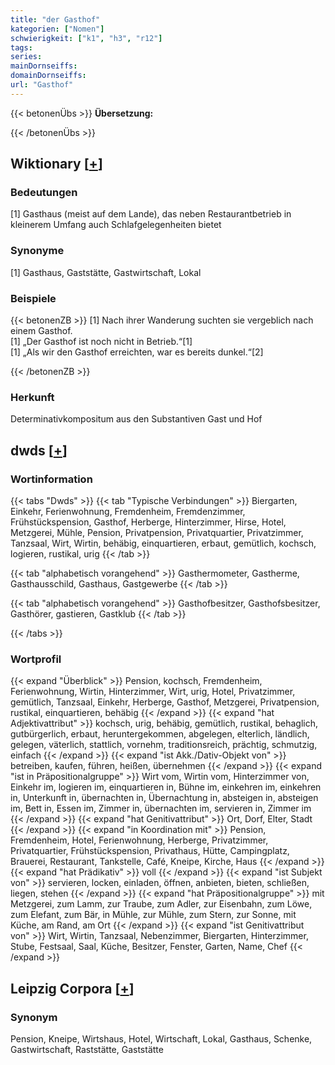 ```yaml
---
title: "der Gasthof"
kategorien: ["Nomen"]
schwierigkeit: ["k1", "h3", "r12"]
tags:
series:
mainDornseiffs:
domainDornseiffs:
url: "Gasthof"
---
```


{{< betonenÜbs >}}
**Übersetzung:**  
  
{{< /betonenÜbs >}}

## Wiktionary [[+](https://de.wiktionary.org/wiki/Gasthof)]

### Bedeutungen
[1] Gasthaus (meist auf dem Lande), das neben Restaurantbetrieb in kleinerem Umfang auch Schlafgelegenheiten bietet  

### Synonyme
[1] Gasthaus, Gaststätte, Gastwirtschaft, Lokal  

### Beispiele
{{< betonenZB >}}
[1] Nach ihrer Wanderung suchten sie vergeblich nach einem Gasthof.  
[1] „Der Gasthof ist noch nicht in Betrieb.“[1]  
[1] „Als wir den Gasthof erreichten, war es bereits dunkel.“[2]  

{{< /betonenZB >}}
### Herkunft
Determinativkompositum aus den Substantiven Gast und Hof  



## dwds [[+](https://www.dwds.de/wb/Gasthof)]

### Wortinformation
{{< tabs "Dwds" >}}
{{< tab "Typische Verbindungen" >}}
Biergarten, Einkehr, Ferienwohnung, Fremdenheim, Fremdenzimmer, Frühstückspension, Gasthof, Herberge, Hinterzimmer, Hirse, Hotel, Metzgerei, Mühle, Pension, Privatpension, Privatquartier, Privatzimmer, Tanzsaal, Wirt, Wirtin, behäbig, einquartieren, erbaut, gemütlich, kochsch, logieren, rustikal, urig
{{< /tab >}}

{{< tab "alphabetisch vorangehend" >}}
Gasthermometer, Gastherme, Gasthausschild, Gasthaus, Gastgewerbe
{{< /tab >}}

{{< tab "alphabetisch vorangehend" >}}
Gasthofbesitzer, Gasthofsbesitzer, Gasthörer, gastieren, Gastklub
{{< /tab >}}

{{< /tabs >}}

### Wortprofil
{{< expand "Überblick" >}} Pension, kochsch, Fremdenheim, Ferienwohnung, Wirtin, Hinterzimmer, Wirt, urig, Hotel, Privatzimmer, gemütlich, Tanzsaal, Einkehr, Herberge, Gasthof, Metzgerei, Privatpension, rustikal, einquartieren, behäbig {{< /expand >}}
{{< expand "hat Adjektivattribut" >}} kochsch, urig, behäbig, gemütlich, rustikal, behaglich, gutbürgerlich, erbaut, heruntergekommen, abgelegen, elterlich, ländlich, gelegen, väterlich, stattlich, vornehm, traditionsreich, prächtig, schmutzig, einfach {{< /expand >}}
{{< expand "ist Akk./Dativ-Objekt von" >}} betreiben, kaufen, führen, heißen, übernehmen {{< /expand >}}
{{< expand "ist in Präpositionalgruppe" >}} Wirt vom, Wirtin vom, Hinterzimmer von, Einkehr im, logieren im, einquartieren in, Bühne im, einkehren im, einkehren in, Unterkunft in, übernachten in, Übernachtung in, absteigen in, absteigen im, Bett in, Essen im, Zimmer in, übernachten im, servieren in, Zimmer im {{< /expand >}}
{{< expand "hat Genitivattribut" >}} Ort, Dorf, Elter, Stadt {{< /expand >}}
{{< expand "in Koordination mit" >}} Pension, Fremdenheim, Hotel, Ferienwohnung, Herberge, Privatzimmer, Privatquartier, Frühstückspension, Privathaus, Hütte, Campingplatz, Brauerei, Restaurant, Tankstelle, Café, Kneipe, Kirche, Haus {{< /expand >}}
{{< expand "hat Prädikativ" >}} voll {{< /expand >}}
{{< expand "ist Subjekt von" >}} servieren, locken, einladen, öffnen, anbieten, bieten, schließen, liegen, stehen {{< /expand >}}
{{< expand "hat Präpositionalgruppe" >}} mit Metzgerei, zum Lamm, zur Traube, zum Adler, zur Eisenbahn, zum Löwe, zum Elefant, zum Bär, in Mühle, zur Mühle, zum Stern, zur Sonne, mit Küche, am Rand, am Ort {{< /expand >}}
{{< expand "ist Genitivattribut von" >}} Wirt, Wirtin, Tanzsaal, Nebenzimmer, Biergarten, Hinterzimmer, Stube, Festsaal, Saal, Küche, Besitzer, Fenster, Garten, Name, Chef {{< /expand >}}

## Leipzig Corpora [[+](https://corpora.uni-leipzig.de/en/res?word=Gasthof&corpusId=deu_newscrawl-public_2018)]


### Synonym
Pension, Kneipe, Wirtshaus, Hotel, Wirtschaft, Lokal, Gasthaus, Schenke, Gastwirtschaft, Raststätte, Gaststätte

